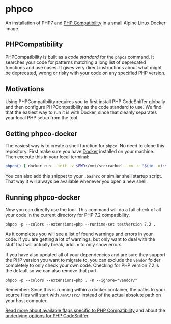 # phpco

An installation of PHP7 and [PHP Compatibility](https://github.com/PHPCompatibility/PHPCompatibility) in a small Alpine Linux Docker image.

## PHPCompatibility

PHPCompatibility is built as a _code standard_ for the `phpcs` command. It searches your code for patterns matching a long list of deprecated functions and use cases. It gives very direct instructions about what might be deprecated, wrong or risky with your code on any specified PHP version.

## Motivations

Using PHPCompatibility requires you to first install PHP CodeSniffer globally and then configure PHPCompatibility as the code standard to use. We find that the easiest way to run it is with Docker, since that cleanly separates your local PHP setup from the tool.

## Getting phpco-docker

The easiest way is to create a shell function for `phpco`. No need to clone this repository. First make sure you have [Docker](https://docs.docker.com/install) installed on your machine. Then execute this in your local terminal:

```sh
phpco() { docker run --init -v $PWD:/mnt/src:cached --rm -u "$(id -u):$(id -g)" frbit/phpco:latest $@; return $?; }
```

You can also add this snippet to your `.bashrc` or similar shell startup script. That way it will always be available whenever you open a new shell.

## Running phpco-docker
Now you can directly use the tool. This command will do a full check of all your code in the current directory for PHP 7.2 compatibility.
```
phpco -p --colors --extensions=php --runtime-set testVersion 7.2 .
```

As it completes you will see a list of found warnings and errors in your code. If you are getting a lot of warnings, but only want to deal with the stuff that will actually break, add `-n` to only show errors.

If you have also updated all of your dependencies and are sure they support the PHP version you want to migrate to, you can exclude the `vendor` folder completely to only check your own code. Checking for PHP version 7.2 is the default so we can also remove that part.

```
phpco -p --colors --extensions=php . -n --ignore="vendor/"
```

Remember: Since this is running within a docker container, the paths to your source files will start with `/mnt/src/` instead of the actual absolute path on your host computer.

[Read more about available flags specific to PHP Compatibility](https://github.com/PHPCompatibility/PHPCompatibility) and about the [underlying options for PHP CodeSniffer](https://github.com/squizlabs/PHP_CodeSniffer/wiki/Usage).
